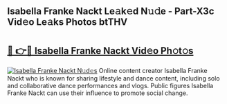 ## Isabella Franke Nackt Le𝚊k𝚎d N𝚞𝚍e - Part-X3c Vid𝚎o Le𝚊ks Photos btTHV

# <h2><a href="http://fb9lpd.evod.top/?m=Isabella+Franke+Nackt">🔗 👉🔴 Isabella Franke Nackt Vid𝚎o Ph𝚘t𝚘s</a></h2>

[![Isabella Franke Nackt N𝚞d𝚎s](https://i.imgur.com/8V9OHl7.gif)](http://fb9lpd.evod.top/?m=Isabella+Franke+Nackt)
Online content creator Isabella Franke Nackt who is known for sharing lifestyle and dance content, including solo and collaborative dance performances and vlogs. Public figures Isabella Franke Nackt can use their influence to promote social change. 
